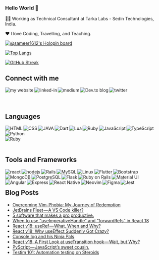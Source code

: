 ### Hello World 👋

👨‍💻 Working as Technical Consultant at Tarka Labs - Sedin Technologies, India.

❤️ I love Coding, Travelling, and Teaching.

[![@sameer1612's Holopin board](https://holopin.me/sameer1612)](https://holopin.io/@sameer1612)

[![Top Langs](https://github-readme-stats.vercel.app/api/top-langs/?username=sameer1612&layout=compact&theme=dracula)](https://github.com/anuraghazra/github-readme-stats)

[![GitHub Streak](https://streak-stats.demolab.com/?user=sameer1612&theme=dracula)](https://git.io/streak-stats)

## Connect with me
[<img align="left" alt="my website" src="https://img.shields.io/badge/website-000000?style=for-the-badge&logo=About.me&logoColor=white" />](https://hi-sameer.vercel.app/)
[<img align="left" alt="linked-in" src="https://img.shields.io/badge/linkedin-%230077B5.svg?&style=for-the-badge&logo=linkedin&logoColor=white" />](https://www.linkedin.com/in/sameerkumar1612/)
[<img align="left" alt="medium" src="https://img.shields.io/badge/medium-%2312100E.svg?&style=for-the-badge&logo=medium&logoColor=white" />](https://sameer-kumar-1612.medium.com/)
[<img align="left" alt="Dev.to blog" src="https://img.shields.io/badge/dev.to-0A0A0A?style=for-the-badge&logo=dev.to&logoColor=white" />](https://dev.to/sameer1612)
[<img align="left" alt="twitter" src="https://img.shields.io/badge/twitter-%231DA1F2.svg?&style=for-the-badge&logo=twitter&logoColor=white" />](https://twitter.com/Ninja_Engineer_)

<br>
<br>
<br>
    
## Languages
<img align="left" alt="HTML" src="https://img.shields.io/badge/HTML-239120?style=for-the-badge&logo=html5&logoColor=white" />
<img align="left" alt="CSS" src="https://img.shields.io/badge/CSS-239120?&style=for-the-badge&logo=css3&logoColor=white" />
<img align="left" alt="JAVA" src="https://img.shields.io/badge/Java-ED8B00?style=for-the-badge&logo=openjdk&logoColor=white" />
<img align="left" alt="Dart" src="https://img.shields.io/badge/Dart-0175C2?style=for-the-badge&logo=dart&logoColor=white" />
<img align="left" alt="Lua" src="https://img.shields.io/badge/Lua-2C2D72?style=for-the-badge&logo=lua&logoColor=white" />
<img align="left" alt="Ruby" src="https://img.shields.io/badge/Ruby-CC342D?style=for-the-badge&logo=ruby&logoColor=white" />
<img align="left" alt="JavaScript" src="https://img.shields.io/badge/javascript-%23323330.svg?style=for-the-badge&logo=javascript&logoColor=%23F7DF1E"/>
<img align="left" alt="TypeScript" src="https://img.shields.io/badge/typescript-%23007ACC.svg?style=for-the-badge&logo=typescript&logoColor=white"/>
<img align="left" alt="Python" src="https://img.shields.io/badge/python-%2314354C.svg?style=for-the-badge&logo=python&logoColor=white"/>
<br>
<br>
<img align="left" alt="Ruby" src="https://img.shields.io/badge/ruby-%23CC342D.svg?style=for-the-badge&logo=ruby&logoColor=white"/>

<br>
<br>

## Tools and Frameworks
<img align="left" alt="react" src="https://img.shields.io/badge/react%20-%2320232a.svg?&style=for-the-badge&logo=react&logoColor=%2361DAFB" />
<img align="left" alt="nodejs" src="https://img.shields.io/badge/node.js%20-%2343853D.svg?&style=for-the-badge&logo=node.js&logoColor=white" />
<img align="left" alt="Rails" src="https://img.shields.io/badge/rails-%23CC0000.svg?style=for-the-badge&logo=ruby-on-rails&logoColor=white"/>
<img align="left" alt="MySQL" src="https://img.shields.io/badge/mysql-%2300f.svg?style=for-the-badge&logo=mysql&logoColor=white"/>
<img align="left" alt="Linux" src="https://img.shields.io/badge/Linux-FCC624?style=for-the-badge&logo=linux&logoColor=black">
<img align="left" alt="Flutter" src="https://img.shields.io/badge/Flutter-%2302569B.svg?style=for-the-badge&logo=Flutter&logoColor=white" />
<img align="left" alt="Bootstrap" src="https://img.shields.io/badge/bootstrap-%23563D7C.svg?style=for-the-badge&logo=bootstrap&logoColor=white" />
<img align="left" alt="MongoDB" src="https://img.shields.io/badge/MongoDB-4EA94B?style=for-the-badge&logo=mongodb&logoColor=white" />
<img align="left" alt="PostgreSQL" src="https://img.shields.io/badge/PostgreSQL-316192?style=for-the-badge&logo=postgresql&logoColor=white" />
<img align="left" alt="Flask" src="https://img.shields.io/badge/Flask-000000?style=for-the-badge&logo=flask&logoColor=white" />
<img align="left" alt="Ruby on Rails" src="https://img.shields.io/badge/Ruby_on_Rails-CC0000?style=for-the-badge&logo=ruby-on-rails&logoColor=white" />
<img align="left" alt="Material UI" src="https://img.shields.io/badge/Material--UI-0081CB?style=for-the-badge&logo=material-ui&logoColor=white" />
<img align="left" alt="Angular" src="https://img.shields.io/badge/Angular-DD0031?style=for-the-badge&logo=angular&logoColor=white" />
<img align="left" alt="Express" src="https://img.shields.io/badge/Express.js-404D59?style=for-the-badge" />
<img align="left" alt="React Native" src="https://img.shields.io/badge/React_Native-20232A?style=for-the-badge&logo=react&logoColor=61DAFB" />
<img align="left" alt="Neovim" src="https://img.shields.io/badge/NeoVim-%2357A143.svg?&style=for-the-badge&logo=neovim&logoColor=white" />
<img align="left" alt="Figma" src="https://img.shields.io/badge/Figma-F24E1E?style=for-the-badge&logo=figma&logoColor=white" />
<img align="left" alt="Jest" src="https://img.shields.io/badge/Jest-323330?style=for-the-badge&logo=Jest&logoColor=white" />
<br>
<br>

## Blog Posts
<!-- BLOG-POST-LIST:START -->
- [Overcoming Vim-Phobia: My Journey of Redemption](https://betterprogramming.pub/overcoming-vim-phobia-my-journey-of-redemption-d1114e6922ab?source=rss-67b148806abe------2)
- [JetBrains Fleet — A VS Code killer?](https://medium.com/nerd-for-tech/jetbrains-fleet-a-vs-code-killer-f662f45f6478?source=rss-67b148806abe------2)
- [5 software that makes a pro productive.](https://sameer-kumar-1612.medium.com/5-software-that-makes-a-pro-productive-fb33f6f45c22?source=rss-67b148806abe------2)
- [When to use “useImperativeHandle” and “forwardRefs” in React 18](https://betterprogramming.pub/when-to-use-useimperativehandle-and-forwardrefs-in-react-18-89cce42b3309?source=rss-67b148806abe------2)
- [React v18: useRef — What, When and Why?](https://betterprogramming.pub/react-v18-demystifying-useref-forwardref-and-useimperativehandle-feec2fc5b2f6?source=rss-67b148806abe------2)
- [React v18: Why useEffect Suddenly Got Crazy?](https://betterprogramming.pub/react-v18-why-useeffect-suddenly-go-crazy-db1b42eb2730?source=rss-67b148806abe------2)
- [Console.log and his Ninja Pals](https://towardsdev.com/console-log-and-his-ninja-pals-4fc0863ad5f4?source=rss-67b148806abe------2)
- [React v18: A First Look at useTransition hook — Wait, but Why?](https://betterprogramming.pub/react-v18-usetransition-hook-why-f5d8880dc64d?source=rss-67b148806abe------2)
- [PyScript — JavaScript’s sweet cousin.](https://medium.com/tarkalabs-til/pyscript-javascripts-sweet-cousin-433129a7a118?source=rss-67b148806abe------2)
- [Testim 101: Automation testing on Steroids](https://blog.tarkalabs.com/testim-101-automation-testing-on-steroids-ee5eeeb3fa50?source=rss-67b148806abe------2)
<!-- BLOG-POST-LIST:END -->


